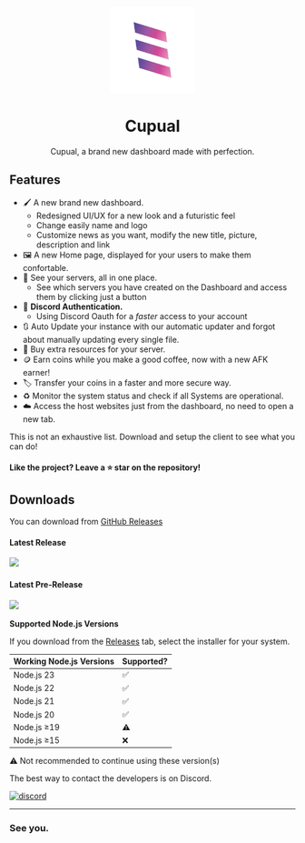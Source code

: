 <p align="center"><img src="https://github.com/lapsusdevs/Cupual/blob/main/assets/img/logo.png?raw=true" width="150px" height="150px" alt="logo"></p>

<h1 align="center">Cupual</h1>


<p align="center">Cupual, a brand new dashboard made with perfection.</p>

<!-- ![Banner](https://images-ext-1.discordapp.net/external/xXi4F-3vOMyV0gHU3zlCT9Xdv0xIj-724v-mJPSwpTA/https/repository-images.githubusercontent.com/956044711/f4cee4e9-2a21-4eb1-8961-7a4ea8172bb6?format=webp&width=1712&height=856) -->

## Features

* 🖌️ A new brand new dashboard.
  * Redesigned UI/UX for a new look and a futuristic feel
  * Change easily name and logo
  * Customize news as you want, modify the new title, picture, description and link
* 🖼️ A new Home page, displayed for your users to make them confortable.
* 📂 See your servers, all in one place.
  * See which servers you have created on the Dashboard and access them by clicking just a button
* 🔑 **Discord Authentication.**
  * Using Discord Oauth for a *faster* access to your account
* 🔃 Auto Update your instance with our automatic updater and forgot about manually updating every single file.
* 🛒 Buy extra resources for your server.
* 🪙 Earn coins while you make a good coffee, now with a new AFK earner!
* 🏷️ Transfer your coins in a faster and more secure way.
* ♻️ Monitor the system status and check if all Systems are operational.
* ☁️ Access the host websites just from the dashboard, no need to open a new tab.

This is not an exhaustive list. Download and setup the client to see what you can do!


#### Like the project? Leave a ⭐ star on the repository!

## Downloads

You can download from [GitHub Releases](https://github.com/lapsusdevs/Cupual/releases)

#### Latest Release

[![](https://img.shields.io/github/release/lapsusdevs/Cupual.svg?style=flat-square)](https://github.com/lapsusdevs/Cupual/releases/latest)

#### Latest Pre-Release
[![](https://img.shields.io/github/release/lapsusdevs/Cupual/all.svg?style=flat-square)](https://github.com/lapsusdevs/Cupual/releases)

**Supported Node.js Versions**

If you download from the [Releases](https://github.com/lapsusdevs/Cupual/releases) tab, select the installer for your system.


| Working Node.js Versions | Supported? |
| -------- | ---- |
| Node.js 23 | ✅ |
| Node.js 22 | ✅ |
| Node.js 21 | ✅ |
| Node.js 20 | ✅ |
| Node.js ≥19 | ⚠️ |
| Node.js ≥15 | ❌ |

⚠️ Not recommended to continue using these version(s)




The best way to contact the developers is on Discord.

[![discord](https://discordapp.com/api/guilds/778310063839903786/embed.png?style=banner3)](https://discord.gg/hNJndxkh72)

---

### See you.


[nodejs]: https://nodejs.org/en/ 'Node.js'
[vscode]: https://code.visualstudio.com/ 'Visual Studio Code'
